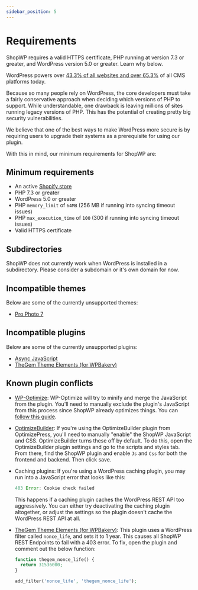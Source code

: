 ```yaml
---
sidebar_position: 5
---
```


# Requirements

ShopWP requires a valid HTTPS certificate, PHP running at version 7.3 or greater, and WordPress version 5.0 or greater. Learn why below.

WordPress powers over [43.3% of all websites and over 65.3%](https://w3techs.com/technologies/details/cm-wordpress/all/all) of all CMS platforms today.

Because so many people rely on WordPress, the core developers must take a fairly conservative approach when deciding which versions of PHP to support. While understandable, one drawback is leaving millions of sites running legacy versions of PHP. This has the potential of creating pretty big security vulnerabilities.

We believe that one of the best ways to make WordPress more secure is by requiring users to upgrade their systems as a prerequisite for using our plugin.

With this in mind, our minimum requirements for ShopWP are:

## Minimum requirements

- An active [Shopify store](https://shopify.pxf.io/5bPL0L)
- PHP 7.3 or greater
- WordPress 5.0 or greater
- PHP `memory_limit` of `64MB` (256 MB if running into syncing timeout issues)
- PHP `max_execution_time` of `100` (300 if running into syncing timeout issues)
- Valid HTTPS certificate

## Subdirectories

ShopWP does not currently work when WordPress is installed in a subdirectory. Please consider a subdomain or it's own domain for now.

## Incompatible themes

Below are some of the currently unsupported themes:

- [Pro Photo 7](https://pro.photo)

## Incompatible plugins

Below are some of the currently unsupported plugins:

- [Async JavaScript](https://wordpress.org/plugins/async-javascript)
- [TheGem Theme Elements (for WPBakery)](https://codex-themes.com/thegem/)

## Known plugin conflicts

- [WP-Optimize](https://wordpress.org/plugins/async-javascript):
  WP-Optimize will try to minify and merge the JavaScript from the plugin. You'll need to manually exclude the plugin's JavaScript from this process since ShopWP already optimizes things. You can [follow this guide](https://getwpo.com/faqs/#How-do-I-exclude-individual-JavaScript-scripts-from-being-minified-and-merged-).

- [OptimizeBuilder](https://www.optimizepress.com/):
  If you're using the OptimizeBuilder plugin from OptimizePress, you'll need to manually "enable" the ShopWP JavaScript and CSS. OptimizeBuilder turns these off by default. To do this, open the OptimizeBuilder plugin settings and go to the scripts and styles tab. From there, find the ShopWP plugin and enable `Js` and `Css` for both the frontend and backend. Then click save.

- Caching plugins:
  If you're using a WordPress caching plugin, you may run into a JavaScript error that looks like this:

  ```js
  403 Error: Cookie check failed
  ```

  This happens if a caching plugin caches the WordPress REST API too aggressively. You can either try deactivating the caching plugin altogether, or adjust the settings so the plugin doesn't cache the WordPress REST API at all.

- [TheGem Theme Elements (for WPBakery)](https://codex-themes.com/thegem/):
  This plugin uses a WordPress filter called `nonce_life`, and sets it to 1 year. This causes all ShopWP REST Endpoints to fail with a 403 error. To fix, open the plugin and comment out the below function:

  ```php
  function thegem_nonce_life() {
    return 31536000;
  }

  add_filter('nonce_life', 'thegem_nonce_life');
  ```

